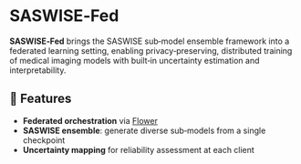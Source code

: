 # SASWISE‑Fed

**SASWISE‑Fed** brings the SASWISE sub‑model ensemble framework into a federated learning setting, enabling privacy‑preserving, distributed training of medical imaging models with built‑in uncertainty estimation and interpretability.

## 🚀 Features

- **Federated orchestration** via [Flower](https://flower.dev/)
- **SASWISE ensemble**: generate diverse sub‑models from a single checkpoint
- **Uncertainty mapping** for reliability assessment at each client
